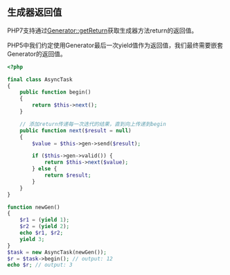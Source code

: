 ## 生成器返回值

PHP7支持通过[Generator::getReturn](http://php.net/manual/en/generator.getreturn.php)获取生成器方法return的返回值。

PHP5中我们约定使用Generator最后一次yield值作为返回值，我们最终需要嵌套Generator的返回值。

```php
<?php

final class AsyncTask
{
    public function begin()
    {
        return $this->next();
    }

    // 添加return传递每一次迭代的结果，直到向上传递到begin
    public function next($result = null)
    {
        $value = $this->gen->send($result);

        if ($this->gen->valid()) {
            return $this->next($value);
        } else {
            return $result;
        }
    }
}

function newGen()
{
    $r1 = (yield 1);
    $r2 = (yield 2);
    echo $r1, $r2;
    yield 3;
}
$task = new AsyncTask(newGen());
$r = $task->begin(); // output: 12
echo $r; // output: 3
```